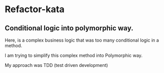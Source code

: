 # Refactor-kata
## Conditional logic into polymorphic way.

Here, is a complex business logic that was too many conditional logic in a method. 

I am trying to simplify this complex method into Polymorphic way.

My approach was TDD (test driven development)
